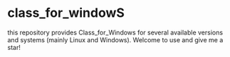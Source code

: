 # class_for_windowS
this repository provides Class_for_Windows for several available versions and systems (mainly Linux and Windows). Welcome to use and give me a star!
